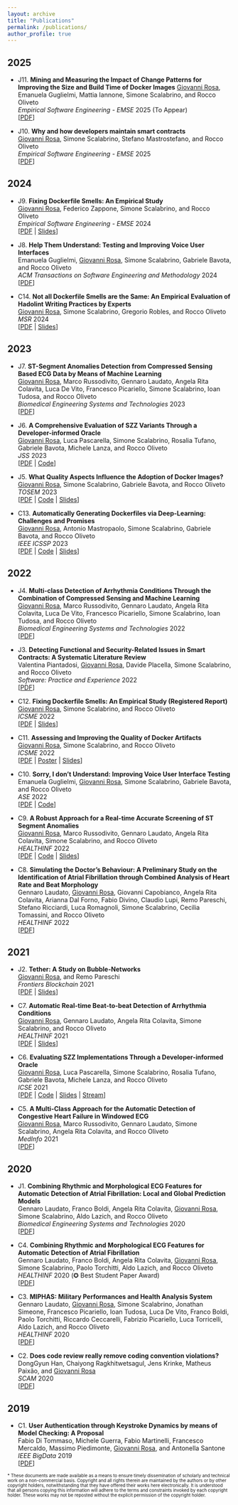```yaml
---
layout: archive
title: "Publications"
permalink: /publications/
author_profile: true
---
```


<!-- {% if site.author.googlescholar %}
  <div class="wordwrap">
    <i>You can also find my articles on my <a href="{{site.author.googlescholar}}">Google Scholar profile</a>.</i>
  </div>
{% endif %} -->

<!-- {% include base_path %} -->

<!-- New style rendering if publication categories are defined -->
<!-- {% if site.publication_category %}
  {% for category in site.publication_category  %}
    {% assign title_shown = false %}
    {% for post in site.publications reversed %}
      {% if post.category != category[0] %}
        {% continue %}
      {% endif %}
      {% unless title_shown %}
        <h2>{{ category[1].title }}</h2><hr />
        {% assign title_shown = true %}
      {% endunless %}
      {% include archive-single.html %}
    {% endfor %}
  {% endfor %}
{% else %}
  {% for post in site.publications reversed %}
    {% include archive-single.html %}
  {% endfor %}
{% endif %} -->

## 2025

* J11. **Mining and Measuring the Impact of Change Patterns for Improving the Size and Build Time of Docker Images**
<u>Giovanni Rosa</u>, Emanuela Guglielmi, Mattia Iannone, Simone Scalabrino, and Rocco Oliveto  
_Empirical Software Engineering - EMSE_ 2025 (To Appear)  
\[[PDF](/files/EMSE2025MiningAndMeasuring.pdf)\]

* J10. **Why and how developers maintain smart contracts**  
<u>Giovanni Rosa</u>, Simone Scalabrino, Stefano Mastrostefano, and Rocco Oliveto  
_Empirical Software Engineering - EMSE_ 2025  
\[[PDF](https://link.springer.com/article/10.1007/s10664-025-10639-9)\]

## 2024

* J9. **Fixing Dockerfile Smells: An Empirical Study**  
<u>Giovanni Rosa</u>, Federico Zappone, Simone Scalabrino, and Rocco Oliveto  
_Empirical Software Engineering - EMSE_ 2024  
\[[PDF](https://link.springer.com/article/10.1007/s10664-024-10471-7) \| 
[Slides](/files/talkICSME22fixingdockerfilesmell.pdf)\]

* J8. **Help Them Understand: Testing and Improving Voice User Interfaces**  
Emanuela Guglielmi, <u>Giovanni Rosa</u>, Simone Scalabrino, Gabriele Bavota, and Rocco Oliveto  
_ACM Transactions on Software Engineering and Methodology_ 2024  
\[[PDF](/files/guglielmi2024helpthem.pdf)\]

* C14. **Not all Dockerfile Smells are the Same: An Empirical Evaluation of Hadolint Writing Practices by Experts**  
<u>Giovanni Rosa</u>, Simone Scalabrino, Gregorio Robles, and Rocco Oliveto  
_MSR_ 2024  
\[[PDF](/files/rosa2024notallthesmells.pdf) \|
[Slides](/files/talkMSR2024notallthesmells.pdf)\]

## 2023

* J7. **ST-Segment Anomalies Detection from Compressed Sensing Based ECG Data by Means of Machine Learning**  
<u>Giovanni Rosa</u>, Marco Russodivito, Gennaro Laudato, Angela Rita Colavita, Luca De Vito, Francesco Picariello, Simone Scalabrino, Ioan Tudosa, and Rocco Oliveto  
_Biomedical Engineering Systems and Technologies_ 2023  
\[[PDF](/files/rosa2023stanomalies2.pdf)\]

* J6. **A Comprehensive Evaluation of SZZ Variants Through a Developer-informed Oracle**  
<u>Giovanni Rosa</u>, Luca Pascarella, Simone Scalabrino, Rosalia Tufano, Gabriele Bavota, Michele Lanza, and Rocco Oliveto  
_JSS_ 2023  
\[[PDF](https://www.sciencedirect.com/science/article/pii/S0164121223001243/pdfft) \| 
[Code](https://doi.org/10.6084/m9.figshare.19586500)\]

* J5. **What Quality Aspects Influence the Adoption of Docker Images?**  
<u>Giovanni Rosa</u>, Simone Scalabrino, Gabriele Bavota, and Rocco Oliveto  
_TOSEM_ 2023  
\[[PDF](/files/rosa2023qualityaspects.pdf) \| 
[Code](https://doi.org/10.6084/m9.figshare.20131727) \|
[Slides](/files/talkASE2023dockerqualitymetrics.pdf)\]

* C13. **Automatically Generating Dockerfiles via Deep-Learning: Challenges and Promises**  
<u>Giovanni Rosa</u>, Antonio Mastropaolo, Simone Scalabrino, Gabriele Bavota, and Rocco Oliveto  
_IEEE ICSSP_ 2023  
\[[PDF](https://arxiv.org/pdf/2303.15990.pdf) \| 
[Code](https://doi.org/10.6084/m9.figshare.20722396) \|
[Slides](/files/talkICSSP23dockergen.pdf)\]

## 2022

* J4. **Multi-class Detection of Arrhythmia Conditions Through the Combination of Compressed Sensing and Machine Learning**  
<u>Giovanni Rosa</u>, Marco Russodivito, Gennaro Laudato, Angela Rita Colavita, Luca De Vito, Francesco Picariello, Simone Scalabrino, Ioan Tudosa, and Rocco Oliveto  
_Biomedical Engineering Systems and Technologies_ 2022  
\[[PDF](/files/rosa2022arrhythmiadetection2.pdf)\]

* J3. **Detecting Functional and Security-Related Issues in Smart Contracts: A Systematic Literature Review**  
Valentina Piantadosi, <u>Giovanni Rosa</u>, Davide Placella, Simone Scalabrino, and Rocco Oliveto  
_Software: Practice and Experience_ 2022  
\[[PDF](/files/piantadosi2022detecting.pdf)\]

* C12. **Fixing Dockerfile Smells: An Empirical Study (Registered Report)**  
<u>Giovanni Rosa</u>, Simone Scalabrino, and Rocco Oliveto  
_ICSME_ 2022  
\[[PDF](https://arxiv.org/pdf/2208.09097.pdf) \| 
[Slides](/files/talkICSME22fixingdockerfilesmell.pdf)\]

* C11. **Assessing and Improving the Quality of Docker Artifacts**  
<u>Giovanni Rosa</u>, Simone Scalabrino, and Rocco Oliveto  
_ICSME_ 2022  
\[[PDF](/files/rosa2022assessing.pdf) \| 
[Poster](/files/PosterICSME22DoctoralSymposium.pdf) \|
[Slides](/files/talkICSME22doctoralsymposium.pdf)\]

* C10. **Sorry, I don’t Understand: Improving Voice User Interface Testing**  
Emanuela Guglielmi, <u>Giovanni Rosa</u>, Simone Scalabrino, Gabriele Bavota, and Rocco Oliveto  
_ASE_ 2022  
\[[PDF](/files/guglielmi2022sorry.pdf) \| 
[Code](https://doi.org/10.6084/m9.figshare.19726204.v1)\]

* C9. **A Robust Approach for a Real-time Accurate Screening of ST Segment Anomalies**  
<u>Giovanni Rosa</u>, Marco Russodivito, Gennaro Laudato, Angela Rita Colavita, Simone Scalabrino, and Rocco Oliveto  
_HEALTHINF_ 2022  
\[[PDF](/files/talkHEALTHINF2022stsloping.pdf) \| 
[Code](https://gitlab.com/grosa1/healthinf2022-st-anomalies-replication-package) \|
[Slides](/files/rosa2022stanomalies.pdf)\]

* C8. **Simulating the Doctor’s Behaviour: A Preliminary Study on the Identification of Atrial Fibrillation through Combined Analysis of Heart Rate and Beat Morphology**  
Gennaro Laudato, <u>Giovanni Rosa</u>, Giovanni Capobianco, Angela Rita Colavita, Arianna Dal Forno, Fabio Divino, Claudio Lupi, Remo Pareschi, Stefano Ricciardi, Luca Romagnoli, Simone Scalabrino, Cecilia Tomassini, and Rocco Oliveto  
_HEALTHINF_ 2022  
\[[PDF](/files/laudato2022amelia.pdf)\]

## 2021

* J2. **Tether: A Study on Bubble-Networks**  
<u>Giovanni Rosa</u>, and Remo Pareschi  
_Frontiers Blockchain_ 2021  
\[[PDF](https://doi.org/10.3389/fbloc.2021.686484) \| 
[Slides](/files/talkFrontiersTether.pdf)\]

* C7. **Automatic Real-time Beat-to-beat Detection of Arrhythmia Conditions**  
<u>Giovanni Rosa</u>, Gennaro Laudato, Angela Rita Colavita, Simone Scalabrino, and Rocco Oliveto  
_HEALTHINF_ 2021  
\[[PDF](/files/rosa2021automatic.pdf) \| 
[Slides](/files/talkHEALTHINF2021arrhythmia.pdf)\]

* C6. **Evaluating SZZ Implementations Through a Developer-informed Oracle**  
<u>Giovanni Rosa</u>, Luca Pascarella, Simone Scalabrino, Rosalia Tufano, Gabriele Bavota, Michele Lanza, and Rocco Oliveto  
_ICSE_ 2021  
\[[PDF](https://arxiv.org/abs/2102.03300.pdf) \| 
[Code](https://github.com/grosa1/icse2021-szz-replication-package) \|
[Slides](/files/talkICSE2021szz.pdf) \|
[Stream](https://www.youtube.com/watch?v=ZiuAaysj_Sk)\]

* C5. **A Multi-Class Approach for the Automatic Detection of Congestive Heart Failure in Windowed ECG**  
<u>Giovanni Rosa</u>, Marco Russodivito, Gennaro Laudato, Simone Scalabrino, Angela Rita Colavita, and Rocco Oliveto  
_MedInfo_ 2021  
\[[PDF](/files/rosa2021chfdetection.pdf)\]

## 2020

* J1. **Combining Rhythmic and Morphological ECG Features for Automatic Detection of Atrial Fibrillation: Local and Global Prediction Models**  
Gennaro Laudato, Franco Boldi, Angela Rita Colavita, <u>Giovanni Rosa</u>, Simone Scalabrino, Aldo Lazich, and Rocco Oliveto  
_Biomedical Engineering Systems and Technologies_ 2020  
\[[PDF](/files/laudato2020combining.pdf)\]

* C4. **Combining Rhythmic and Morphological ECG Features for Automatic Detection of Atrial Fibrillation**  
Gennaro Laudato, Franco Boldi, Angela Rita Colavita, <u>Giovanni Rosa</u>, Simone Scalabrino, Paolo Torchitti, Aldo Lazich, and Rocco Oliveto  
_HEALTHINF_ 2020  (✪ Best Student Paper Award)  
\[[PDF](/files/laudato2020ecgfeatures.pdf)\]

* C3. **MIPHAS: Military Performances and Health Analysis System**  
Gennaro Laudato, <u>Giovanni Rosa</u>, Simone Scalabrino, Jonathan Simeone, Francesco Picariello, Ioan Tudosa, Luca De Vito, Franco Boldi, Paolo Torchitti, Riccardo Ceccarelli, Fabrizio Picariello, Luca Torricelli, Aldo Lazich, and Rocco Oliveto  
_HEALTHINF_ 2020  
\[[PDF](/files/laudato2020miphas.pdf)\]

* C2. **Does code review really remove coding convention violations?**  
DongGyun Han, Chaiyong Ragkhitwetsagul, Jens Krinke, Matheus Paixão, and <u>Giovanni Rosa</u>  
_SCAM_ 2020  
\[[PDF](/files/han2020codereview.pdf)\]

## 2019

* C1. **User Authentication through Keystroke Dynamics by means of Model Checking: A Proposal**  
Fabio Di Tommaso, Michele Guerra, Fabio Martinelli, Francesco Mercaldo, Massimo Piedimonte, <u>Giovanni Rosa</u>, and Antonella Santone  
_IEEE BigData_ 2019  
\[[PDF](/files/ditommaso2019userauthentication.pdf)\]

<div class="paper-disclaimer" style="font-size: 0.7em;">
		<p>* These documents are made available as a means to ensure timely dissemination of scholarly and technical work on a non-commercial basis. Copyright and all rights therein are maintained by the authors or by other copyright holders, notwithstanding that they have offered their works here electronically. It is understood that all persons copying this information will adhere to the terms and constraints invoked by each copyright holder. These works may not be reposted without the explicit permission of the copyright holder.</p>
</div>
